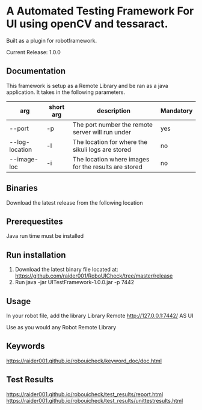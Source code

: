 # A Automated Testing Framework For UI using openCV and tessaract. 
Built as a plugin for robotframework.

Current Release: 1.0.0
## Documentation

This framework is setup as a Remote Library and be ran as a java application. It takes in the following parameters.

|arg|short arg| description|Mandatory|
|-|-|-|-|
|--port|-p|The port number the remote server will run under|yes|
|--log-location|-l|The location for where the sikuli logs are stored|no|
|--image-loc|-i|The location where images for the results are stored|no|

## Binaries
Download the latest release from the following location

## Prerequestites
Java run time must be installed

## Run installation
1. Download the latest binary file located at: https://github.com/raider001/RoboUICheck/tree/master/release
2. Run java -jar UITestFramework-1.0.0.jar -p 7442

## Usage
In your robot file, add the library 
Library  Remote         http://127.0.0.1:7442/  AS  UI

Use as you would any Robot Remote Library

## Keywords
https://raider001.github.io/robouicheck/keyword_doc/doc.html

## Test Results
https://raider001.github.io/robouicheck/test_results/report.html
https://raider001.github.io/robouicheck/test_results/unittestresults.html
